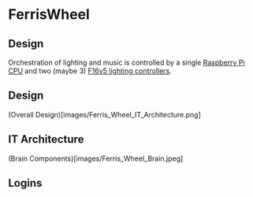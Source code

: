 # FerrisWheel

## Design

Orchestration of lighting and music is controlled by a single [Raspberry Pi CPU](https://www.raspberrypi.com/products/raspberry-pi-4-model-b/) and two (maybe 3) [F16v5 lighting controllers](https://pixelcontroller.com/store/featured/88-f16v5.html). 

## Design

(Overall Design)[images/Ferris_Wheel_IT_Architecture.png]

## IT Architecture

(Brain Components)[images/Ferris_Wheel_Brain.jpeg]

## Logins

